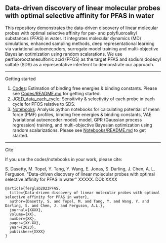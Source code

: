 Data-driven discovery of linear molecular probes with optimal selective affinity for PFAS in water
--

This repository demonstrates the data-driven discovery of linear molecular probes with optimal selective affinity for per- and polyfluoroalkyl substances (PFAS) in water. It integrates molecular dynamics (MD) simulations, enhanced sampling methods, deep representational learning via variational autoenecoders, surrogate model training and multi-objective Bayesian optimization using random scalarations. We use perfluorooctanesulfonic acid (PFOS) as the target PFAS and sodium dodecyl sulfate (SDS) as a representative interfernt to demonstrate our approach. 

---

Getting started

1. [Codes](./Codes): Estimation of binding free energies & binding constants. Please see [Codes/README.md](./Codes/README.md) for getting started.
2. [JCED_data_each_cycle](./JCED_data_each_cycle): Sensitivity & selectivity of each probe in each cycle for PFOS relative to SDS.
3. [Notebooks](./Notebooks): Analysis python notebooks for calculating potential of mean force (PMF) profiles, binding free energies & binding constants, VAE (variational autoencoder model) model, GPR (Gaussian process regression) training, and multi-objective Bayesian optimization using random scalarizations. Please see [Notebooks/README.md](./Notebooks/README.md) to get started.
   
---

Cite

If you use the codes/notebooks in your work, please cite:

S. Dasetty, M. Topel, Y. Tang, Y. Wang, E. Jonas, S. Darling, J. Chen, A. L. Ferguson. "Data-driven discovery of linear molecular probes with optimal selective affinity for PFAS in water" XXXXX. DOI: XXXX

```
@article{ferglab2023PFAS,
  title={Data-driven discovery of linear molecular probes with optimal selective affinity for PFAS in water},
  author={Dasetty, S. and Topel, M. and Tang, Y. and Wang, Y. and Darling, S. and Chen, J. and Ferguson, A.L.},
  journal={XXXX},
  volume={XX},
  number={XX},
  pages={XX-XX},
  year={2023},
  publisher={XXXX}
}
```



